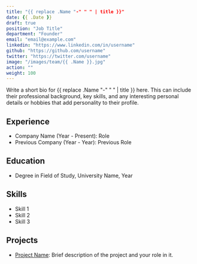 ```yaml
---
title: "{{ replace .Name "-" " " | title }}"
date: {{ .Date }}
draft: true
position: "Job Title"
department: "Founder"
email: "email@example.com"
linkedin: "https://www.linkedin.com/in/username"
github: "https://github.com/username"
twitter: "https://twitter.com/username"
image: "/images/team/{{ .Name }}.jpg"
action: ""
weight: 100
---
```


Write a short bio for {{ replace .Name "-" " " | title }} here. This can include their professional background, key skills, and any interesting personal details or hobbies that add personality to their profile.

## Experience

- Company Name (Year - Present): Role
- Previous Company (Year - Year): Previous Role

## Education

- Degree in Field of Study, University Name, Year

## Skills

- Skill 1
- Skill 2
- Skill 3

## Projects

- [Project Name](https://project-link.com): Brief description of the project and your role in it.
